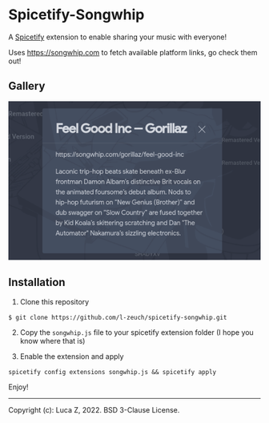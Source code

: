 # Spicetify-Songwhip

A [Spicetify](https://github.com/khanhas/spicetify-cli) extension to enable sharing your music with everyone!

Uses https://songwhip.com to fetch available platform links, go check them out!

## Gallery

![songwhip-demo](songwhip-demo.png)

## Installation

1. Clone this repository

```shell
$ git clone https://github.com/l-zeuch/spicetify-songwhip.git
```

2. Copy the `songwhip.js` file to your spicetify extension folder (I hope you know where that is)

3. Enable the extension and apply
```shell
spicetify config extensions songwhip.js && spicetify apply
```

Enjoy!

----
Copyright (c): Luca Z, 2022. BSD 3-Clause License.

